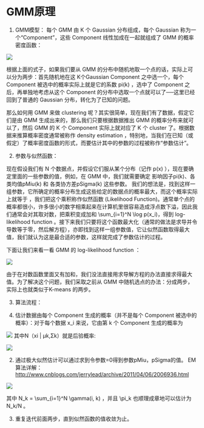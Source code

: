 # GMM原理
1. GMM模型：
每个 GMM 由 K 个 Gaussian 分布组成，每个 Gaussian 称为一个“Component”，这些 Component 线性加成在一起就组成了 GMM 的概率密度函数：

![](http://img.my.csdn.net/uploads/201211/19/1353293108_2454.png)

根据上面的式子，如果我们要从 GMM 的分布中随机地取一个点的话，实际上可以分为两步：首先随机地在这 K个Gaussian Component 之中选一个，每个 Component 被选中的概率实际上就是它的系数 pi(k) ，选中了 Component 之后，再单独地考虑从这个 Component 的分布中选取一个点就可以了──这里已经回到了普通的 Gaussian 分布，转化为了已知的问题。

那么如何用 GMM 来做 clustering 呢？其实很简单，现在我们有了数据，假定它们是由 GMM 生成出来的，那么我们只要根据数据推出 GMM 的概率分布来就可以了，然后 GMM 的 K 个 Component 实际上就对应了 K 个 cluster 了。根据数据来推算概率密度通常被称作 density estimation ，特别地，当我们在已知（或假定）了概率密度函数的形式，而要估计其中的参数的过程被称作“参数估计”。



2. 参数与似然函数：

现在假设我们有 N 个数据点，并假设它们服从某个分布（记作 p(x) ），现在要确定里面的一些参数的值，例如，在 GMM 中，我们就需要确定 影响因子pi(k)、各类均值pMiu(k) 和 各类协方差pSigma(k) 这些参数。 我们的想法是，找到这样一组参数，它所确定的概率分布生成这些给定的数据点的概率最大，而这个概率实际上就等于  ，我们把这个乘积称作似然函数 (Likelihood Function)。通常单个点的概率都很小，许多很小的数字相乘起来在计算机里很容易造成浮点数下溢，因此我们通常会对其取对数，把乘积变成加和 \sum_{i=1}^N \log p(x_i)，得到 log-likelihood function 。接下来我们只要将这个函数最大化（通常的做法是求导并令导数等于零，然后解方程），亦即找到这样一组参数值，它让似然函数取得最大值，我们就认为这是最合适的参数，这样就完成了参数估计的过程。

下面让我们来看一看 GMM 的 log-likelihood function ：


![](http://img.my.csdn.net/uploads/201211/19/1353293351_6835.png)

由于在对数函数里面又有加和，我们没法直接用求导解方程的办法直接求得最大值。为了解决这个问题，我们采取之前从 GMM 中随机选点的办法：分成两步，实际上也就类似于K-means 的两步。





3. 算法流程：

1.  估计数据由每个 Component 生成的概率（并不是每个 Component 被选中的概率）：对于每个数据 x_i 来说，它由第 k 个 Component 生成的概率为

![](http://img.my.csdn.net/uploads/201211/19/1353293606_4893.png)
其中N（xi | μk,Σk）就是后验概率:

![](http://img.my.csdn.net/uploads/201211/19/1353294259_8709.jpg)

2. 通过极大似然估计可以通过求到令参数=0得到参数pMiu，pSigma的值。
EM算法详解：http://www.cnblogs.com/jerrylead/archive/2011/04/06/2006936.html

![](http://img.my.csdn.net/uploads/201211/19/1353293943_5189.png)

其中 N_k = \sum_{i=1}^N \gamma(i, k) ，并且 \pi_k 也顺理成章地可以估计为 N_k/N 。

3. 重复迭代前面两步，直到似然函数的值收敛为止。
